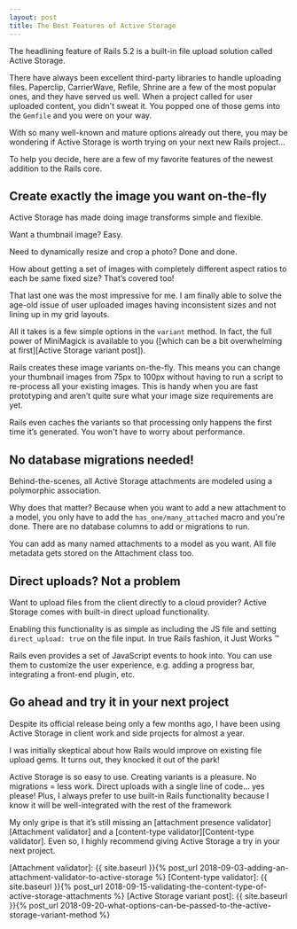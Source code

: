 ```yaml
---
layout: post
title: The Best Features of Active Storage
---
```


The headlining feature of Rails 5.2 is a built-in file upload solution called Active Storage.

There have always been excellent third-party libraries to handle uploading files.
Paperclip, CarrierWave, Refile, Shrine are a few of the most popular ones,
and they have served us well.
When a project called for user uploaded content, you didn't sweat it.
You popped one of those gems into the `Gemfile` and you were on your way.

With so many well-known and mature options already out there, you may be wondering if Active Storage is worth trying on your next new Rails project... 

To help you decide, here are a few of my favorite features of the newest addition to the Rails core. 

## Create exactly the image you want on-the-fly

Active Storage has made doing image transforms simple and flexible. 

Want a thumbnail image? 
Easy.

Need to dynamically resize and crop a photo? 
Done and done. 

How about getting a set of images with completely different aspect ratios to each be same fixed size? 
That’s covered too!

That last one was the most impressive for me. 
I am finally able to solve the age-old issue of user uploaded images having inconsistent sizes and not lining up in my grid layouts. 

All it takes is a few simple options in the `variant` method. 
In fact, the full power of MiniMagick is available to you ([which can be a bit overwhelming at first][Active Storage variant post]).

Rails creates these image variants on-the-fly.
This means you can change your thumbnail images from 75px to 100px without having to run a script to re-process all your existing images.
This is handy when you are fast prototyping and aren’t quite sure what your image size requirements are yet. 

Rails even caches the variants so that processing only happens the first time it’s generated.
You won't have to worry about performance.

## No database migrations needed!

Behind-the-scenes, all Active Storage attachments are modeled using a polymorphic association.

Why does that matter?
Because when you want to add a new attachment to a model, you only have to add the `has_one/many_attached` macro and you're done.
There are no database columns to add or migrations to run. 

You can add as many named attachments to a model as you want.
All file metadata gets stored on the Attachment class too. 

## Direct uploads? Not a problem

Want to upload files from the client directly to a cloud provider? 
Active Storage comes with built-in direct upload functionality. 

Enabling this functionality is as simple as including the JS file and setting `direct_upload: true` on the file input.
In true Rails fashion, it Just Works &trade;

Rails even provides a set of JavaScript events to hook into.
You can use them to customize the user experience, e.g. adding a progress bar, integrating a front-end plugin, etc.

## Go ahead and try it in your next project

Despite its official release being only a few months ago, 
I have been using Active Storage in client work and side projects for almost a year. 

I was initially skeptical about how Rails would improve on existing file upload gems.
It turns out, they knocked it out of the park!

Active Storage is so easy to use.
Creating variants is a pleasure.
No migrations = less work.
Direct uploads with a single line of code... yes please! 
Plus, I always prefer to use built-in Rails functionality because I know it will be well-integrated with the rest of the framework

My only gripe is that it’s still missing an [attachment presence validator][Attachment validator] and a [content-type validator][Content-type validator].
Even so, I highly recommend giving Active Storage a try in your next project.

[Attachment validator]: {{ site.baseurl }}{% post_url 2018-09-03-adding-an-attachment-validator-to-active-storage %}
[Content-type validator]: {{ site.baseurl }}{% post_url 2018-09-15-validating-the-content-type-of-active-storage-attachments %}
[Active Storage variant post]: {{ site.baseurl }}{% post_url 2018-09-20-what-options-can-be-passed-to-the-active-storage-variant-method %}
